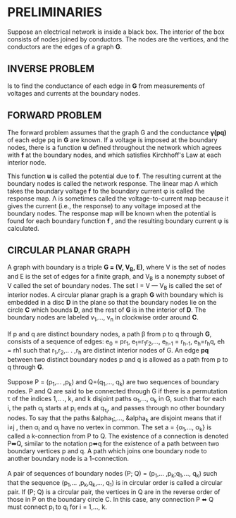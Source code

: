 # PRELIMINARIES
Suppose an electrical network is inside a black box. The interior of the box consists of nodes joined by conductors. The nodes are the vertices, and the conductors are the edges of a graph **G**.

## INVERSE PROBLEM
Is to find the conductance of each edge in **G** from measurements of voltages and currents at the boundary nodes.

## FORWARD PROBLEM
The forward problem assumes that the graph G and the conductance **&gamma;(pq)** of each edge pq in **G** are known. If a voltage is imposed at the boundary nodes, there is a function **u** defined throughout the network which agrees with **f** at the boundary nodes, and which satisfies Kirchhoff's Law at each interior node.

This function **u** is called the potential due to **f**. The resulting current at
the boundary nodes is called the network response. The linear map &Lambda; which takes the boundary voltage **f** to the boundary current &phi; is called the response map. &Lambda; is sometimes called the voltage-to-current map because it gives the current (i.e., the response) to any voltage imposed at the boundary nodes. The response map will be known when the potential is found for each boundary function **f** , and the resulting boundary current &phi; is calculated.

## CIRCULAR PLANAR GRAPH
A graph with boundary is a triple **G = (V, V<sub>B</sub>, E)**, where V is the set of nodes and E is the set of edges for a finite graph, and V<sub>B</sub> is a nonempty subset of V called the set of boundary nodes. The set I = V — V<sub>B</sub> is called the set of interior nodes. 
A circular planar graph is a graph **G** with boundary which is embedded
in a disc **D** in the plane so that the boundary nodes lie on the circle **C** which bounds **D**, and the rest of **G** is in the interior of **D**. The boundary nodes are labeled v<sub>1</sub>,..., v<sub>n</sub> in clockwise order around **C**.\
\
If p and q are distinct boundary nodes, a path &beta; from p to q through **G**, consists of a sequence of edges: e<sub>0</sub> = pr<sub>1</sub>, e<sub>1</sub>=r<sub>1</sub>r<sub>2</sub>,..., e<sub>h-1</sub> =
r<sub>h-1</sub>, e<sub>h</sub>=r<sub>h</sub>q,
eh = rh1 such that r<sub>1</sub>,r<sub>2</sub>,.. . ,r<sub>h</sub> are distinct interior nodes of G. An edge **pq** between two distinct boundary nodes p and q is allowed as a path from p to q through **G**.\
\
Suppose P = (p<sub>1</sub>,... ,p<sub>k</sub>) and Q=(q<sub>1</sub>,..., q<sub>k</sub>) are two sequences of boundary nodes. P and Q are said to be connected through G if there is a permutation &tau; of the indices 1,.. ., k, and k disjoint paths &alpha;<sub>1</sub>,..., &alpha;<sub>k</sub> in G, such that for each i, the path &alpha;<sub>i</sub> starts at p<sub>i</sub> ends at q<sub>&tau;<sub>i</sub></sub>, and passes through no other boundary nodes. To say that the paths &alpha<sub>1</sub>;,..., &alpha<sub>k</sub> are disjoint means that if i&ne;j , then &alpha;<sub>i</sub> and &alpha;<sub>j</sub> have no vertex in common. The set a = {&alpha;<sub>1</sub>,..., &alpha;<sub>k</sub>} is called a k-connection from P to Q. The existence of a connection is denoted P&#11020;Q, similar to the notation p&#11020;q for the existence of a path between two boundary vertices p and q. A path which joins one boundary node to another boundary node is a 1-connection.\
\
A pair of sequences of boundary nodes (P; Q) = (p<sub>1</sub>,... ,p<sub>k</sub>;q<sub>1</sub>,..., q<sub>k</sub>) such that the sequence (p<sub>1</sub>,... ,p<sub>k</sub>,q<sub>k</sub>,..., q<sub>1</sub>) is in circular order is called a circular pair. If (P; Q) is a circular pair, the vertices in Q are in the reverse order of those in P on the boundary circle C. In this case, any connection P &#11020; Q must connect p<sub>i</sub> to q<sub>i</sub> for i = 1,..., k.
